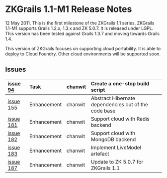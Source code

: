 # ZKGrails 1.1-M1 Release Notes #

12 May 2011. This is the first milestone of the ZKGrails 1.1 series.
ZKGrails 1.1-M1 supports Grails 1.2.x, 1.3.x and ZK 5.0.7. It is released under LGPL. This version has been tested against Grails 1.3.7 and moving towards Grails 1.4.

This version of ZKGrails focuses on supporting cloud portability. It is able to deploy to Cloud Foundry. Other cloud environments will be supported soon.

## Issues ##

| [issue 94](https://code.google.com/p/zkgrails/issues/detail?id=94)	|Task	|chanwit	|Create a one-stop build script|
|:-------------------------------------------------------------------|:----|:-------|:-----------------------------|
| [issue 155](https://code.google.com/p/zkgrails/issues/detail?id=155)	|Enhancement	|chanwit	|Abstract Hibernate dependencies out of the code base|
| [issue 181](https://code.google.com/p/zkgrails/issues/detail?id=181)	|Enhancement	|chanwit	|Support cloud with Redis backend|
| [issue 182](https://code.google.com/p/zkgrails/issues/detail?id=182)	|Enhancement	|chanwit	|Support cloud with MongoDB backend|
| [issue 183](https://code.google.com/p/zkgrails/issues/detail?id=183)	|Enhancement	|chanwit	|Implement LiveModel artefact|
| [issue 187](https://code.google.com/p/zkgrails/issues/detail?id=187)	|Enhancement	|chanwit	|Update to ZK 5.0.7 for ZKGrails 1.1|